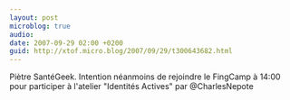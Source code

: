 ```yaml
---
layout: post
microblog: true
audio: 
date: 2007-09-29 02:00 +0200
guid: http://xtof.micro.blog/2007/09/29/t300643682.html
---
```

Piètre SantéGeek. Intention néanmoins de rejoindre le FingCamp à 14:00 pour participer à l'atelier "Identités Actives" par @CharlesNepote
